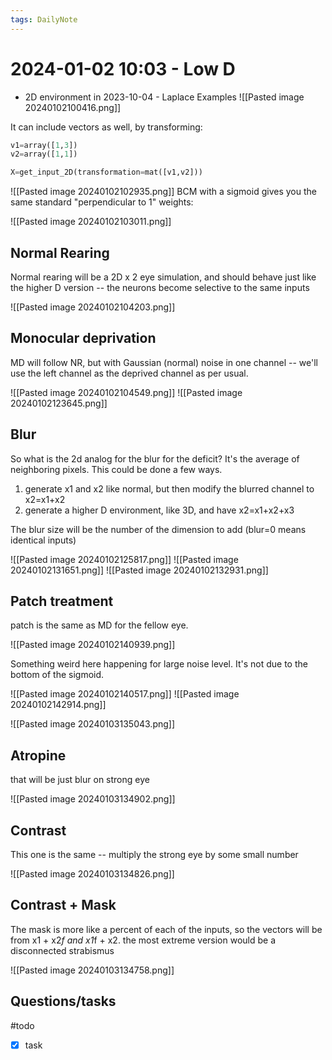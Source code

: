 ```yaml
---
tags: DailyNote 
---
```


# 2024-01-02  10:03 - Low D

- 2D environment in 2023-10-04 - Laplace Examples
![[Pasted image 20240102100416.png]]

It can include vectors as well, by transforming:

```python
v1=array([1,3])
v2=array([1,1])

X=get_input_2D(transformation=mat([v1,v2]))
```
![[Pasted image 20240102102935.png]]
BCM with a sigmoid gives you the same standard "perpendicular to 1" weights:

![[Pasted image 20240102103011.png]]


## Normal Rearing

Normal rearing will be a 2D x 2 eye simulation, and should behave just like the higher D version -- the neurons become selective to the same inputs

![[Pasted image 20240102104203.png]]
## Monocular deprivation

MD will follow NR, but with Gaussian (normal) noise in one channel -- we'll use the left channel as the deprived channel as per usual.

![[Pasted image 20240102104549.png]]
![[Pasted image 20240102123645.png]]
## Blur

So what is the 2d analog for the blur for the deficit? It's the average of neighboring pixels. This could be done a few ways.

1. generate x1 and x2 like normal, but then modify the blurred channel to x2=x1+x2
2. generate a higher D environment, like 3D, and have x2=x1+x2+x3

The blur size will be the number of the dimension to add (blur=0 means identical inputs)

![[Pasted image 20240102125817.png]]
![[Pasted image 20240102131651.png]]
![[Pasted image 20240102132931.png]]
## Patch treatment

patch is the same as MD for the fellow eye.

![[Pasted image 20240102140939.png]]

Something weird here happening for large noise level. It's not due to the bottom of the sigmoid.  



![[Pasted image 20240102140517.png]]
![[Pasted image 20240102142914.png]]


![[Pasted image 20240103135043.png]]



## Atropine

that will be just blur on strong eye

![[Pasted image 20240103134902.png]]
## Contrast

This one is the same -- multiply the strong eye by some small number

![[Pasted image 20240103134826.png]]

## Contrast + Mask

The mask is more like a percent of each of the inputs, so the vectors will be from x1 + x2*f and x1*f + x2.  the most extreme version would be a disconnected strabismus

![[Pasted image 20240103134758.png]]

## Questions/tasks 

#todo 

- [x] task


